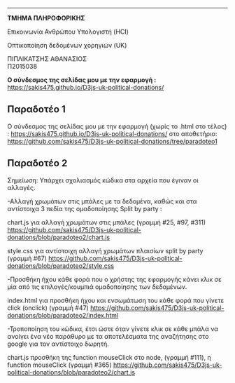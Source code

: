----------------------

**ΤΜΗΜΑ ΠΛΗΡΟΦΟΡΙΚΗΣ**


Επικοινωνία Ανθρώπου Υπολογιστή (HCI)

Οπτικοποίηση δεδομένων χορηγιών (UK)

ΠΙΠΛΙΚΑΤΣΗΣ ΑΘΑΝΑΣΙΟΣ	
Π2015038

**Ο σύνδεσμος της σελίδας μου με την εφαρμογή :**
https://sakis475.github.io/D3js-uk-political-donations/


## Παραδοτέο 1
Ο σύνδεσμος της σελίδας μου με την εφαρμογή (χωρίς το .html στο τέλος) :
https://sakis475.github.io/D3js-uk-political-donations/
στο αποθετήριο: 
https://github.com/sakis475/D3js-uk-political-donations/tree/paradoteo1

## Παραδοτέο 2
Σημείωση: Υπάρχει σχολιασμός κώδικα στα αρχεία που έγιναν οι αλλαγές.

-Αλλαγή χρωμάτων στις μπάλες με τα δεδομένα, 
καθώς και στα αντίστοιχα 3 πεδία της ομαδοποίησης Split by party :

chart.js για αλλαγή χρωμάτων στις μπάλες (γραμμή #25, #97, #311)
https://github.com/sakis475/D3js-uk-political-donations/blob/paradoteo2/chart.js

style.css για αντίστοιχη αλλαγή χρωμάτων πλαισίων split by party (γραμμή #67)
https://github.com/sakis475/D3js-uk-political-donations/blob/paradoteo2/style.css

-Προσθήκη ήχου κάθε φορά που ο χρήστης της εφαρμογής 
κάνει κλικ σε μία από τις επιλογές/κουμπιά ομαδοποίησης των δεδομένων.

index.html για προσθήκη ήχου και ενσωμάτωση του κάθε φορά που γίνετε click (onclick) (γραμμή #47)
https://github.com/sakis475/D3js-uk-political-donations/blob/paradoteo2/index.html

-Τροποποίηση του κώδικα, έτσι ώστε όταν γίνετε κλικ σε κάθε μπάλα να ανοίγει ένα νέο 
παράθυρο με τα αποτελέσματα της αναζήτησης στο google για τον αντίστοιχο δωρητή.

chart.js προσθήκη της function mouseClick στο node, (γραμμή #111), η function mouseClick (γραμμή #365)
https://github.com/sakis475/D3js-uk-political-donations/blob/paradoteo2/chart.js
